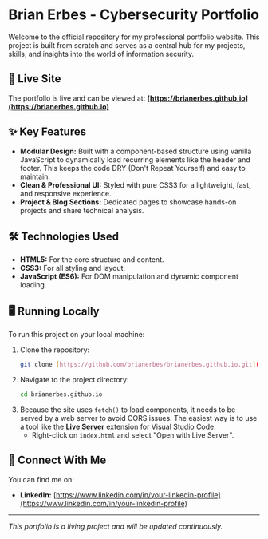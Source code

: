 # Brian Erbes - Cybersecurity Portfolio

Welcome to the official repository for my professional portfolio website. This project is built from scratch and serves as a central hub for my projects, skills, and insights into the world of information security.

## 🚀 Live Site

The portfolio is live and can be viewed at:
**[https://brianerbes.github.io](https://brianerbes.github.io)**

## ✨ Key Features

* **Modular Design:** Built with a component-based structure using vanilla JavaScript to dynamically load recurring elements like the header and footer. This keeps the code DRY (Don't Repeat Yourself) and easy to maintain.
* **Clean & Professional UI:** Styled with pure CSS3 for a lightweight, fast, and responsive experience.
* **Project & Blog Sections:** Dedicated pages to showcase hands-on projects and share technical analysis.

## 🛠️ Technologies Used

* **HTML5:** For the core structure and content.
* **CSS3:** For all styling and layout.
* **JavaScript (ES6):** For DOM manipulation and dynamic component loading.

## 🖥️ Running Locally

To run this project on your local machine:

1.  Clone the repository:
    ```sh
    git clone [https://github.com/brianerbes/brianerbes.github.io.git](https://github.com/brianerbes/brianerbes.github.io.git)
    ```
2.  Navigate to the project directory:
    ```sh
    cd brianerbes.github.io
    ```
3.  Because the site uses `fetch()` to load components, it needs to be served by a web server to avoid CORS issues. The easiest way is to use a tool like the **[Live Server](https://marketplace.visualstudio.com/items?itemName=ritwickdey.LiveServer)** extension for Visual Studio Code.
    * Right-click on `index.html` and select "Open with Live Server".

## 🔗 Connect With Me

You can find me on:
* **LinkedIn:** [https://www.linkedin.com/in/your-linkedin-profile](https://www.linkedin.com/in/your-linkedin-profile)

---

*This portfolio is a living project and will be updated continuously.*